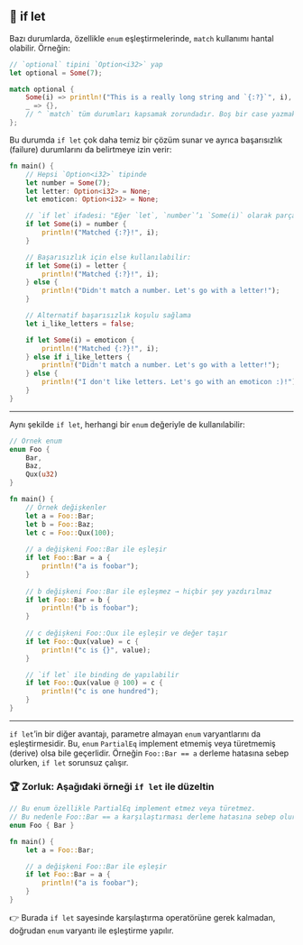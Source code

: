 ## 🔄 if let

Bazı durumlarda, özellikle `enum` eşleştirmelerinde, `match` kullanımı hantal olabilir. Örneğin:

```rust
// `optional` tipini `Option<i32>` yap
let optional = Some(7);

match optional {
    Some(i) => println!("This is a really long string and `{:?}`", i),
    _ => {},
    // ^ `match` tüm durumları kapsamak zorundadır. Boş bir case yazmak alan kaybı gibi görünüyor, değil mi?
};
```

Bu durumda `if let` çok daha temiz bir çözüm sunar ve ayrıca başarısızlık (failure) durumlarını da belirtmeye izin verir:

```rust
fn main() {
    // Hepsi `Option<i32>` tipinde
    let number = Some(7);
    let letter: Option<i32> = None;
    let emoticon: Option<i32> = None;

    // `if let` ifadesi: "Eğer `let`, `number`’ı `Some(i)` olarak parçalayabilirse bloğu çalıştır."
    if let Some(i) = number {
        println!("Matched {:?}!", i);
    }

    // Başarısızlık için else kullanılabilir:
    if let Some(i) = letter {
        println!("Matched {:?}!", i);
    } else {
        println!("Didn't match a number. Let's go with a letter!");
    }

    // Alternatif başarısızlık koşulu sağlama
    let i_like_letters = false;

    if let Some(i) = emoticon {
        println!("Matched {:?}!", i);
    } else if i_like_letters {
        println!("Didn't match a number. Let's go with a letter!");
    } else {
        println!("I don't like letters. Let's go with an emoticon :)!");
    }
}
```

---

Aynı şekilde `if let`, herhangi bir `enum` değeriyle de kullanılabilir:

```rust
// Örnek enum
enum Foo {
    Bar,
    Baz,
    Qux(u32)
}

fn main() {
    // Örnek değişkenler
    let a = Foo::Bar;
    let b = Foo::Baz;
    let c = Foo::Qux(100);
    
    // a değişkeni Foo::Bar ile eşleşir
    if let Foo::Bar = a {
        println!("a is foobar");
    }
    
    // b değişkeni Foo::Bar ile eşleşmez → hiçbir şey yazdırılmaz
    if let Foo::Bar = b {
        println!("b is foobar");
    }
    
    // c değişkeni Foo::Qux ile eşleşir ve değer taşır
    if let Foo::Qux(value) = c {
        println!("c is {}", value);
    }

    // `if let` ile binding de yapılabilir
    if let Foo::Qux(value @ 100) = c {
        println!("c is one hundred");
    }
}
```

---

`if let`’in bir diğer avantajı, parametre almayan `enum` varyantlarını da eşleştirmesidir.
Bu, `enum` `PartialEq` implement etmemiş veya türetmemiş (derive) olsa bile geçerlidir.
Örneğin `Foo::Bar == a` derleme hatasına sebep olurken, `if let` sorunsuz çalışır.

### 🏆 Zorluk: Aşağıdaki örneği `if let` ile düzeltin

```rust
// Bu enum özellikle PartialEq implement etmez veya türetmez.
// Bu nedenle Foo::Bar == a karşılaştırması derleme hatasına sebep olur.
enum Foo { Bar }

fn main() {
    let a = Foo::Bar;

    // a değişkeni Foo::Bar ile eşleşir
    if let Foo::Bar = a {
        println!("a is foobar");
    }
}
```

👉 Burada `if let` sayesinde karşılaştırma operatörüne gerek kalmadan, doğrudan `enum` varyantı ile eşleştirme yapılır.
